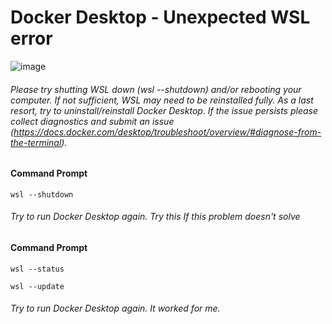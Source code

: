 # Docker Desktop - Unexpected WSL error
![image](https://github.com/biplobpustcse/Docker-Desktop-An-Unexpected-WSL-error/assets/59637279/9508f1c3-5b5d-4fab-b51b-e1b5b4f602c6)

###### Please try shutting WSL down (wsl --shutdown) and/or rebooting your computer. If not sufficient, WSL may need to be reinstalled fully. As a last resort, try to uninstall/reinstall Docker Desktop. If the issue persists please collect diagnostics and submit an issue (https://docs.docker.com/desktop/troubleshoot/overview/#diagnose-from-the-terminal).

#### Command Prompt
```
wsl --shutdown
```
###### Try to run Docker Desktop again. Try this If this problem doesn't solve
#### Command Prompt
```
wsl --status
```
```
wsl --update
```
###### Try to run Docker Desktop again. It worked for me.
